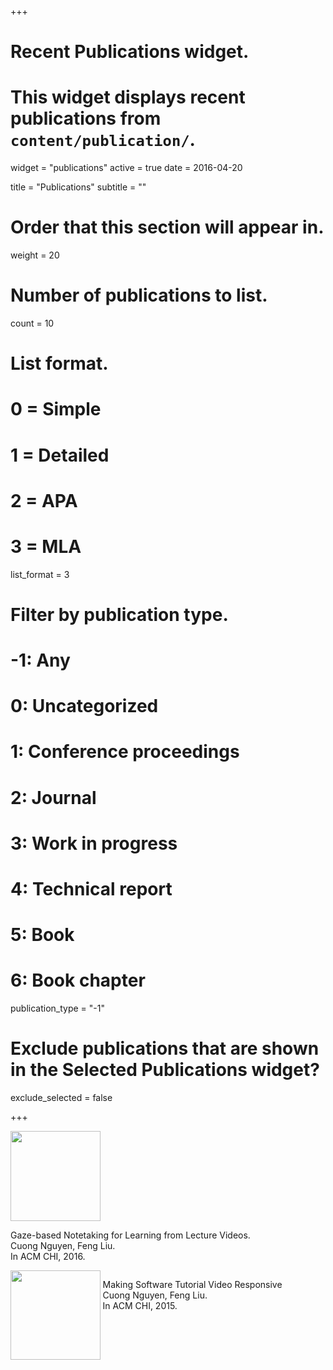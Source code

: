 +++
# Recent Publications widget.
# This widget displays recent publications from `content/publication/`.
widget = "publications"
active = true
date = 2016-04-20

title = "Publications"
subtitle = ""

# Order that this section will appear in.
weight = 20

# Number of publications to list.
count = 10

# List format.
#   0 = Simple
#   1 = Detailed
#   2 = APA
#   3 = MLA
list_format = 3

# Filter by publication type.
# -1: Any
#  0: Uncategorized
#  1: Conference proceedings
#  2: Journal
#  3: Work in progress
#  4: Technical report
#  5: Book
#  6: Book chapter
publication_type = "-1"

# Exclude publications that are shown in the Selected Publications widget?
exclude_selected = false



+++
<div style="display:inline-block; min-width:2.2cm; height:3.8cm; align: center;vertical-align: top;" >
  <img src="img/GazeNoter_small.png" style="height:3.8cm;">
</div>
<div style="display:inline-block;vertical-align: top;">
  <p>
  Gaze-based Notetaking for Learning from Lecture Videos. 
  <br>
  Cuong Nguyen, Feng Liu. 
  <br>
  In ACM CHI, 2016.
  </p>
</div>
<div style="clear:both"/></div>


<div style="display:inline-block; min-width:2.2cm; height:3.8cm; align: center;vertical-align: top;" >
  <img src="img/tutordmvnicon_small.png" style="height:3.8cm;">
</div>
<div style="display:inline-block;vertical-align: top;">
  <p>
  Making Software Tutorial Video Responsive   
  <br>
  Cuong Nguyen, Feng Liu. 
  <br>
  In ACM CHI, 2015.
  </p>
</div>
<div style="clear:both"/></div>